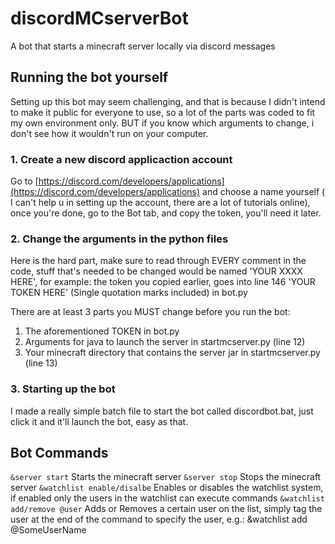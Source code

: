 # discordMCserverBot
A bot that starts a minecraft server locally via discord messages

## Running the bot yourself
Setting up this bot may seem challenging, and that is because I didn't intend to make it public for everyone to use, so a lot of the parts was coded to fit my own environment only. BUT if you know which arguments to change, i don't see how it wouldn't run on your computer.

### 1. Create a new discord applicaction account
Go to [https://discord.com/developers/applications](https://discord.com/developers/applications) and choose a name yourself ( I can't help u in setting up the account, there are a lot of tutorials online), once you're done, go to the Bot tab, and copy the token, you'll need it later.
### 2. Change the arguments in the python files
Here is the hard part, make sure to read through EVERY comment in the code, stuff that's needed to be changed would be named 'YOUR XXXX HERE', for example: the token you copied earlier, goes into line 146 'YOUR TOKEN HERE' (Single quotation marks included) in bot.py

There are at least 3 parts you MUST change before you run the bot:

 1. The aforementioned TOKEN in bot.py
 2. Arguments for java to launch the server in startmcserver.py (line 12)
 3. Your minecraft directory that contains the server jar in startmcserver.py (line 13)

### 3. Starting up the bot
I made a really simple batch file to start the bot called discordbot.bat, just click it and it'll launch the bot, easy as that.

## Bot Commands
`&server start`  Starts the minecraft server
`&server stop` Stops the minecraft server
`&watchlist enable/disalbe` Enables or disables the watchlist system, if enabled only the users in the watchlist can execute commands
`&watchlist add/remove @user` Adds or Removes a certain user on the list, simply tag the user at the end of the command to specify the user, e.g.: &watchlist add @SomeUserName

